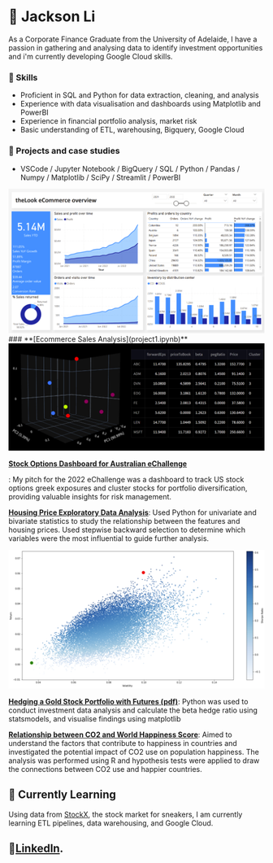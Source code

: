 # 👋 Jackson Li
 As a Corporate Finance Graduate from the University of Adelaide, I have a passion in gathering and analysing data to identify investment opportunities and i'm currently developing Google Cloud skills. 

### 🤹 Skills
* Proficient in SQL and Python for data extraction, cleaning, and analysis
* Experience with data visualisation and dashboards using Matplotlib and PowerBI
* Experience in financial portfolio analysis, market risk
* Basic understanding of ETL, warehousing, Bigquery, Google Cloud



### 📖 Projects and case studies
* VSCode / Jupyter Notebook / BigQuery / SQL / Python / Pandas / Numpy / Matplotlib / SciPy / Streamlit / PowerBI

<img src=thelook_ecommerce_dashboard\images\dashboard1.png width ='600'>
### **[Ecommerce Sales Analysis](project1.ipynb)**




<img src="Python_Finance/images/leekinga.png" alt="description of image" width="600"/>


**[Stock Options Dashboard for Australian eChallenge](https://buttersaltpepper-finapp-app-cfhlmv.streamlit.app/)**

: My pitch for the 2022 eChallenge was a dashboard to track US stock options greek exposures and cluster stocks for portfolio diversification, providing valuable insights for risk management.

**[Housing Price Exploratory Data Analysis](Python_HousingPriceEDA/EDA_Housing_Price.ipynb)**: Used Python for univariate and bivariate statistics to study the relationship between the features and housing prices. Used stepwise backward selection to determine which variables were the most influential to guide further analysis.

<img src=Python_Finance\images\efficient_frontier.png alt="description of image" width="600"/>

**[Hedging a Gold Stock Portfolio with Futures (pdf)](Python_Finance/HedgingMarketRisk.pdf)**: Python was used to conduct investment data analysis and calculate the beta hedge ratio using statsmodels, and visualise findings using matplotlib

**[Relationship between CO2 and World Happiness Score](R_co2_vs_happiness/happiness_vs_co2.md)**: Aimed to understand the factors that contribute to happiness in countries and investigated the potential impact of CO2 use on population happiness. The analysis was performed using R and hypothesis tests were applied to draw the connections between CO2 use and happier countries. 


## 📖 Currently Learning
Using data from [StockX](https://stockx.com/), the stock market for sneakers,  I am currently learning ETL pipelines, data warehousing, and Google Cloud. 

## 🔗[LinkedIn](https://www.linkedin.com/in/jackson-li-/). 
